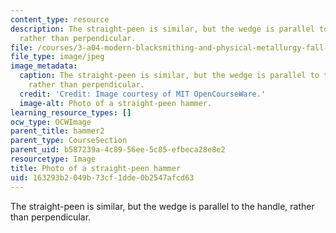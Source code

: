 ```yaml
---
content_type: resource
description: The straight-peen is similar, but the wedge is parallel to the handle,
  rather than perpendicular.
file: /courses/3-a04-modern-blacksmithing-and-physical-metallurgy-fall-2008/163293b2049b73cf1dde0b2547afcd63_016.jpg
file_type: image/jpeg
image_metadata:
  caption: The straight-peen is similar, but the wedge is parallel to the handle,
    rather than perpendicular.
  credit: 'Credit: Image courtesy of MIT OpenCourseWare.'
  image-alt: Photo of a straight-peen hammer.
learning_resource_types: []
ocw_type: OCWImage
parent_title: hammer2
parent_type: CourseSection
parent_uid: b587239a-4c89-56ee-5c85-efbeca28e8e2
resourcetype: Image
title: Photo of a straight-peen hammer
uid: 163293b2-049b-73cf-1dde-0b2547afcd63
---
```

The straight-peen is similar, but the wedge is parallel to the handle, rather than perpendicular.

